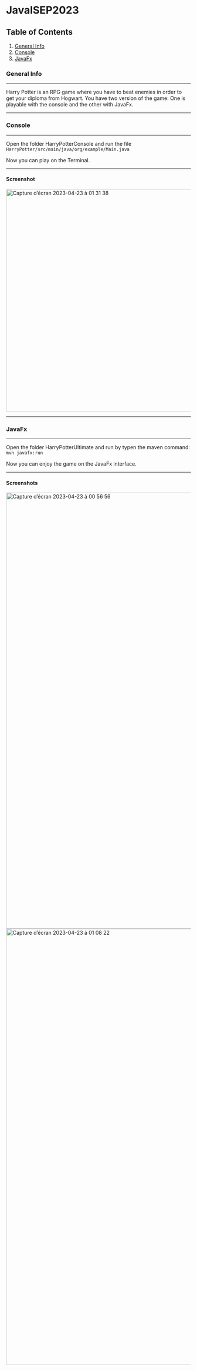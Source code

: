 # JavaISEP2023

## Table of Contents
1. [General Info](#general-info)
2. [Console](#console)
3. [JavaFx](#javafx)

### General Info
***
Harry Potter is an RPG game where you have to beat enemies in order to get your diploma from Hogwart. You have two version of the game: One is playable with the console and the other with JavaFx.

***

### Console
***
Open the folder HarryPotterConsole and run the file ```HarryPotter/src/main/java/org/example/Main.java ```

Now you can play on the Terminal.
***
#### Screenshot
<img width="605" alt="Capture d’écran 2023-04-23 à 01 31 38" src="https://user-images.githubusercontent.com/100601616/233811842-c2ab160e-92c9-4dd2-bb57-790d14550838.png">

***
### JavaFx
***
Open the folder HarryPotterUltimate and run by typen the maven command: ``` mvn javafx:run ```

Now you can enjoy the game on the JavaFx interface.
***
#### Screenshots

<img width="1187" alt="Capture d’écran 2023-04-23 à 00 56 56" src="https://user-images.githubusercontent.com/100601616/233811773-1799a231-73a8-4dc8-a10b-8ebbad40ff7f.png">

<img width="1187" alt="Capture d’écran 2023-04-23 à 01 08 22" src="https://user-images.githubusercontent.com/100601616/233811775-164186c1-7788-47bd-bc2a-aea227aa6f79.png">





